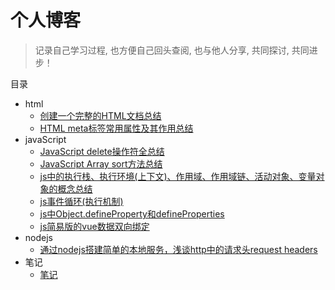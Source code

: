 # 个人博客

> 记录自己学习过程, 也方便自己回头查阅, 也与他人分享, 共同探讨, 共同进步！

目录

* html
    * [创建一个完整的HTML文档总结](https://github.com/sunzhaoye/blog/issues/1)
    * [HTML meta标签常用属性及其作用总结](https://github.com/sunzhaoye/blog/issues/2)
* javaScript
    * [JavaScript delete操作符全总结](https://github.com/sunzhaoye/blog/issues/3)
    * [JavaScript Array sort方法总结](https://github.com/sunzhaoye/blog/issues/4)
    * [js中的执行栈、执行环境(上下文)、作用域、作用域链、活动对象、变量对象的概念总结](https://github.com/sunzhaoye/blog/issues/6)
    * [js事件循环(执行机制)](https://github.com/sunzhaoye/blog/issues/7)
    * [js中Object.defineProperty和defineProperties](https://github.com/sunzhaoye/blog/issues/8)
    * [js简易版的vue数据双向绑定](https://github.com/sunzhaoye/blog/issues/9)
* nodejs
    * [通过nodejs搭建简单的本地服务，浅谈http中的请求头request headers](https://github.com/sunzhaoye/blog/issues/5)
* 笔记
	* [笔记](https://github.com/sunzhaoye/blog/tree/master/notes)